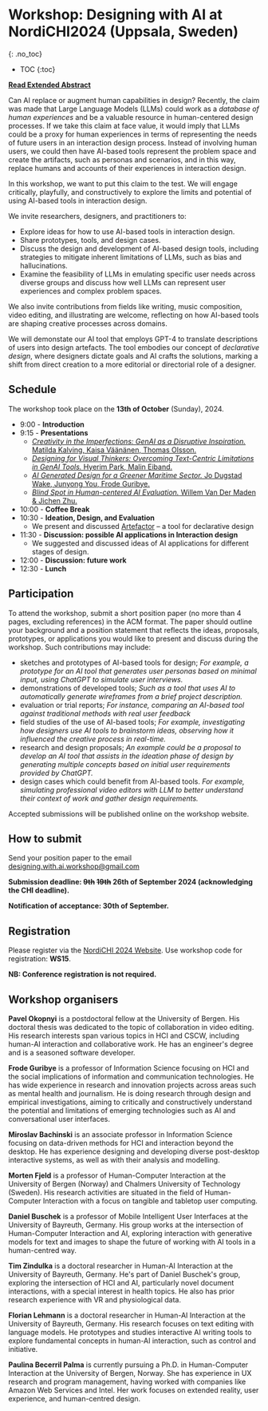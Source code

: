 
# Workshop: Designing with AI at NordiCHI2024 (Uppsala, Sweden)
{: .no_toc}

* TOC
{:toc}

[**Read Extended Abstract**](https://dl.acm.org/doi/abs/10.1145/3677045.3685449)

Can AI replace or augment human capabilities in design? Recently, the claim was made that Large Language Models (LLMs) could work as a *database of human experiences* and be a valuable resource in human-centered design processes. If we take this claim at face value, it would imply that LLMs could be a proxy for human experiences in terms of representing the needs of future users in an interaction design process. Instead of involving human users, we could then have AI-based tools represent the problem space and create the artifacts, such as personas and scenarios, and in this way, replace humans and accounts of their experiences in interaction design. 

In this workshop, we want to put this claim to the test. We will engage critically, playfully, and constructively to explore the limits and potential of using AI-based tools in interaction design.

We invite researchers, designers, and practitioners to:

- Explore ideas for how to use AI-based tools in interaction design.
- Share prototypes, tools, and design cases.
- Discuss the design and development of AI-based design tools, including strategies to mitigate inherent limitations of LLMs, such as bias and hallucinations.
- Examine the feasibility of LLMs in emulating specific user needs across diverse groups and discuss how well LLMs can represent user experiences and complex problem spaces.

We also invite contributions from fields like writing, music composition, video editing, and illustrating are welcome, reflecting on how AI-based tools are shaping creative processes across domains.

We will demonstate our AI tool that employs GPT-4 to translate descriptions of users into design artefacts. The tool embodies our concept of *declarative design*, where designers dictate goals and AI crafts the solutions, marking a shift from direct creation to a more editorial or directorial role of a designer.

## Schedule

The workshop took place on the **13th of October** (Sunday), 2024.

* 9:00 - **Introduction**
* 9:15 - **Presentations**
  - [*Creativity in the Imperfections: GenAI as a Disruptive Inspiration.* Matilda Kalving, Kaisa Väänänen, Thomas Olsson.](/pubs/designing_with_ai/creativity_in_imperfection.pdf)
  - [*Designing for Visual Thinkers: Overcoming Text-Centric Limitations in GenAI Tools.* Hyerim Park, Malin Eiband.](/pubs/designing_with_ai/designing_for_visual_thinkers.pdf)
  - [*AI Generated Design for a Greener Maritime Sector.* Jo Dugstad Wake, Junyong You, Frode Guribye.](/pubs/designing_with_ai/ai_design_for_maritime_sector.pdf)
  - [*Blind Spot in Human-centered AI Evaluation.* Willem Van Der Maden & Jichen Zhu.](/pubs/designing_with_ai/blind_spot.pdf)
* 10:00 - **Coffee Break**
* 10:30 - **Ideation, Design, and Evaluation**
  - We present and discussed [Artefactor](https://github.com/BergenHCI/Artefactor) – a tool for declarative design
* 11:30 - **Discussion: possible AI applications in Interaction design**
  - We suggested and discussed ideas of AI applications for different stages of design.
* 12:00 - **Discussion: future work**
* 12:30 - **Lunch**


## Participation

To attend the workshop, submit a short position paper (no more than 4 pages, excluding references) in the ACM format. The paper should outline your background and a position statement that reflects the ideas, proposals, prototypes, or applications you would like to present and discuss during the workshop. Such contributions may include:

- sketches and prototypes of AI-based tools for design;
  *For example, a prototype for an AI tool that generates user personas based on minimal input, using ChatGPT to simulate user interviews.*
- demonstrations of developed tools;
  *Such as a tool that uses AI to automatically generate wireframes from a brief project description.*
- evaluation or trial reports;
  *For instance, comparing an AI-based tool against traditional methods with real user feedback*
- field studies of the use of AI-based tools;
  *For example, investigating how designers use AI tools to brainstorm ideas, observing how it influenced the creative process in real-time.*
- research and design proposals;
  *An example could be a proposal to develop an AI tool that assists in the ideation phase of design by generating multiple concepts based on initial user requirements provided by ChatGPT.*
- design cases which could benefit from AI-based tools.
  *For example, simulating professional video editors with LLM to better understand their context of work and gather design requirements.*




Accepted submissions will be published online on the workshop website.

## How to submit

Send your position paper to the email [designing.with.ai.workshop@gmail.com](mailto:designing.with.ai.workshop@gmail.com?subject=workshop)

**Submission deadline: ~~9th~~ ~~19th~~ 26th of September 2024 (acknowledging the CHI deadline).**

**Notification of acceptance: 30th of September.**

## Registration

Please register via the [NordiCHI 2024 Website](https://www.nordichi2024.se/registration/). Use workshop code for registration: **WS15**.

**NB: Conference registration is not required.**

## Workshop organisers

**Pavel Okopnyi** is a postdoctoral fellow at the University of Bergen. His doctoral thesis was dedicated to the topic of collaboration in video editing. His research interests span various topics in HCI and CSCW, including human-AI interaction and collaborative work. He has an engineer's degree and is a seasoned software developer. 

**Frode Guribye** is a professor of Information Science focusing on HCI and the social implications of information and communication technologies. He has wide experience in research and innovation projects across areas such as mental health and journalism. He is doing research through design and empirical investigations, aiming to critically and constructively understand the potential and limitations of emerging technologies such as AI and conversational user interfaces.

**Miroslav Bachinski** is an associate professor in Information Science focusing on data-driven methods for HCI and interaction beyond the desktop. He has experience designing and developing diverse post-desktop interactive systems, as well as with their analysis and modelling. 

**Morten Fjeld** is a professor of Human-Computer Interaction at the University of Bergen (Norway) and Chalmers University of Technology (Sweden). His research activities are situated in the field of Human-Computer Interaction with a focus on tangible and tabletop user computing.

**Daniel Buschek** is a professor of Mobile Intelligent User Interfaces at the University of Bayreuth, Germany. His group works at the intersection of Human-Computer Interaction and AI, exploring interaction with generative models for text and images to shape the future of working with AI tools in a human-centred way.

**Tim Zindulka** is a doctoral researcher in Human-AI Interaction at the University of Bayreuth, Germany. He's part of Daniel Buschek's group, exploring the intersection of HCI and AI, particularly novel document interactions, with a special interest in health topics. He also has prior research experience with VR and physiological data.

**Florian Lehmann** is a doctoral researcher in Human-AI Interaction at the University of Bayreuth, Germany. His research focuses on text editing with language models. He prototypes and studies interactive AI writing tools to explore fundamental concepts in human-AI interaction, such as control and initiative.

**Paulina Becerril Palma** is currently pursuing a Ph.D. in Human-Computer Interaction at the University of Bergen, Norway. She has experience in UX research and program management, having worked with companies like Amazon Web Services and Intel. Her work focuses on extended reality, user experience, and human-centred design.
